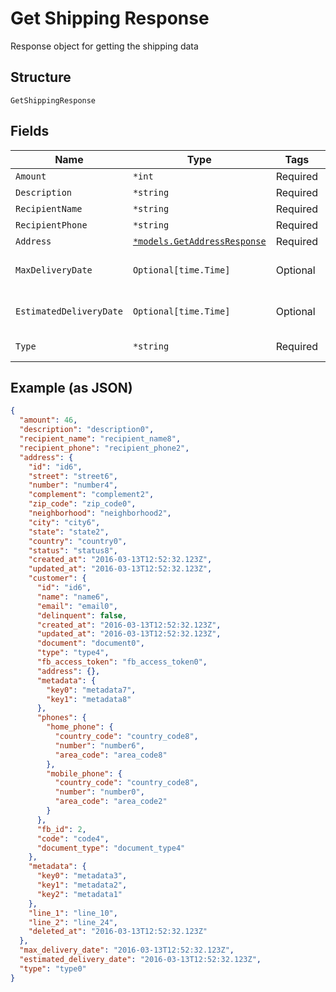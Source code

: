 
# Get Shipping Response

Response object for getting the shipping data

## Structure

`GetShippingResponse`

## Fields

| Name | Type | Tags | Description |
|  --- | --- | --- | --- |
| `Amount` | `*int` | Required | - |
| `Description` | `*string` | Required | - |
| `RecipientName` | `*string` | Required | - |
| `RecipientPhone` | `*string` | Required | - |
| `Address` | [`*models.GetAddressResponse`](../../doc/models/get-address-response.md) | Required | - |
| `MaxDeliveryDate` | `Optional[time.Time]` | Optional | Data máxima de entrega |
| `EstimatedDeliveryDate` | `Optional[time.Time]` | Optional | Prazo estimado de entrega |
| `Type` | `*string` | Required | Shipping Type |

## Example (as JSON)

```json
{
  "amount": 46,
  "description": "description0",
  "recipient_name": "recipient_name8",
  "recipient_phone": "recipient_phone2",
  "address": {
    "id": "id6",
    "street": "street6",
    "number": "number4",
    "complement": "complement2",
    "zip_code": "zip_code0",
    "neighborhood": "neighborhood2",
    "city": "city6",
    "state": "state2",
    "country": "country0",
    "status": "status8",
    "created_at": "2016-03-13T12:52:32.123Z",
    "updated_at": "2016-03-13T12:52:32.123Z",
    "customer": {
      "id": "id6",
      "name": "name6",
      "email": "email0",
      "delinquent": false,
      "created_at": "2016-03-13T12:52:32.123Z",
      "updated_at": "2016-03-13T12:52:32.123Z",
      "document": "document0",
      "type": "type4",
      "fb_access_token": "fb_access_token0",
      "address": {},
      "metadata": {
        "key0": "metadata7",
        "key1": "metadata8"
      },
      "phones": {
        "home_phone": {
          "country_code": "country_code8",
          "number": "number6",
          "area_code": "area_code8"
        },
        "mobile_phone": {
          "country_code": "country_code8",
          "number": "number0",
          "area_code": "area_code2"
        }
      },
      "fb_id": 2,
      "code": "code4",
      "document_type": "document_type4"
    },
    "metadata": {
      "key0": "metadata3",
      "key1": "metadata2",
      "key2": "metadata1"
    },
    "line_1": "line_10",
    "line_2": "line_24",
    "deleted_at": "2016-03-13T12:52:32.123Z"
  },
  "max_delivery_date": "2016-03-13T12:52:32.123Z",
  "estimated_delivery_date": "2016-03-13T12:52:32.123Z",
  "type": "type0"
}
```

